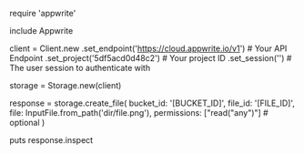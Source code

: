 require 'appwrite'

include Appwrite

client = Client.new
    .set_endpoint('https://cloud.appwrite.io/v1') # Your API Endpoint
    .set_project('5df5acd0d48c2') # Your project ID
    .set_session('') # The user session to authenticate with

storage = Storage.new(client)

response = storage.create_file(
    bucket_id: '[BUCKET_ID]',
    file_id: '[FILE_ID]',
    file: InputFile.from_path('dir/file.png'),
    permissions: ["read("any")"] # optional
)

puts response.inspect
